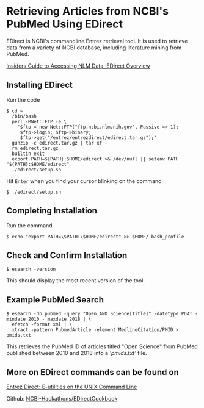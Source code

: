 Retrieving Articles from NCBI's PubMed Using EDirect
===

EDirect is NCBI's commandline Entrez retrieval tool. It is used to retrieve data from a variety of NCBI database, including literature mining from PubMed.

[Insiders Guide to Accessing NLM Data: EDirect Overview](https://dataguide.nlm.nih.gov/edirect/overview.html)

Installing EDirect
---

Run the code
```
$ cd ~
  /bin/bash
  perl -MNet::FTP -e \
    '$ftp = new Net::FTP("ftp.ncbi.nlm.nih.gov", Passive => 1);
     $ftp->login; $ftp->binary;
     $ftp->get("/entrez/entrezdirect/edirect.tar.gz");'
  gunzip -c edirect.tar.gz | tar xf -
  rm edirect.tar.gz
  builtin exit
  export PATH=${PATH}:$HOME/edirect >& /dev/null || setenv PATH "${PATH}:$HOME/edirect"
  ./edirect/setup.sh
```

Hit ```Enter``` when you find your cursor blinking on the command 

```$ ./edirect/setup.sh```

Completing Installation
---

Run the command
```
$ echo "export PATH=\$PATH:\$HOME/edirect" >> $HOME/.bash_profile
```

Check and Confirm Installation
---

```
$ esearch -version
```
This should display the most recent version of the tool.

Example PubMed Search
---

```
$ esearch -db pubmed -query "Open AND Science[Title]" -datetype PDAT -mindate 2010 - maxdate 2018 | \
  efetch -format xml | \
  xtract -pattern PubmedArticle -element MedlineCitation/PMID > pmids.txt
```
This retrieves the PubMed ID of articles titled "Open Science" from PubMed published between 2010 and 2018 into a _'pmids.txt'_ file.

More on EDirect commands can be found on
---

[Entrez Direct: E-utilities on the UNIX Command Line](https://www.ncbi.nlm.nih.gov/books/NBK179288/)

Github: [NCBI-Hackathons/EDirectCookbook](https://github.com/NCBI-Hackathons/EDirectCookbook)
